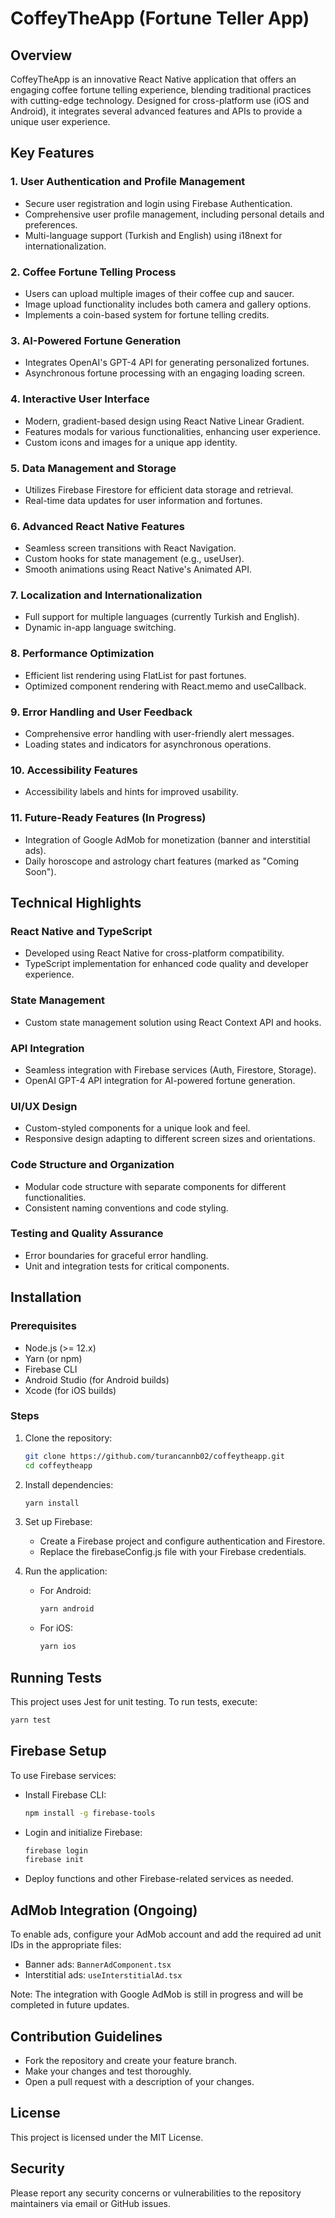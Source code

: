 # CoffeyTheApp (Fortune Teller App)

## Overview
CoffeyTheApp is an innovative React Native application that offers an engaging coffee fortune telling experience, blending traditional practices with cutting-edge technology. Designed for cross-platform use (iOS and Android), it integrates several advanced features and APIs to provide a unique user experience.

## Key Features

### 1. User Authentication and Profile Management
- Secure user registration and login using Firebase Authentication.
- Comprehensive user profile management, including personal details and preferences.
- Multi-language support (Turkish and English) using i18next for internationalization.

### 2. Coffee Fortune Telling Process
- Users can upload multiple images of their coffee cup and saucer.
- Image upload functionality includes both camera and gallery options.
- Implements a coin-based system for fortune telling credits.

### 3. AI-Powered Fortune Generation
- Integrates OpenAI's GPT-4 API for generating personalized fortunes.
- Asynchronous fortune processing with an engaging loading screen.

### 4. Interactive User Interface
- Modern, gradient-based design using React Native Linear Gradient.
- Features modals for various functionalities, enhancing user experience.
- Custom icons and images for a unique app identity.

### 5. Data Management and Storage
- Utilizes Firebase Firestore for efficient data storage and retrieval.
- Real-time data updates for user information and fortunes.

### 6. Advanced React Native Features
- Seamless screen transitions with React Navigation.
- Custom hooks for state management (e.g., useUser).
- Smooth animations using React Native's Animated API.

### 7. Localization and Internationalization
- Full support for multiple languages (currently Turkish and English).
- Dynamic in-app language switching.

### 8. Performance Optimization
- Efficient list rendering using FlatList for past fortunes.
- Optimized component rendering with React.memo and useCallback.

### 9. Error Handling and User Feedback
- Comprehensive error handling with user-friendly alert messages.
- Loading states and indicators for asynchronous operations.

### 10. Accessibility Features
- Accessibility labels and hints for improved usability.

### 11. Future-Ready Features (In Progress)
- Integration of Google AdMob for monetization (banner and interstitial ads).
- Daily horoscope and astrology chart features (marked as "Coming Soon").

## Technical Highlights

### React Native and TypeScript
- Developed using React Native for cross-platform compatibility.
- TypeScript implementation for enhanced code quality and developer experience.

### State Management
- Custom state management solution using React Context API and hooks.

### API Integration
- Seamless integration with Firebase services (Auth, Firestore, Storage).
- OpenAI GPT-4 API integration for AI-powered fortune generation.

### UI/UX Design
- Custom-styled components for a unique look and feel.
- Responsive design adapting to different screen sizes and orientations.

### Code Structure and Organization
- Modular code structure with separate components for different functionalities.
- Consistent naming conventions and code styling.

### Testing and Quality Assurance
- Error boundaries for graceful error handling.
- Unit and integration tests for critical components.

## Installation

### Prerequisites
- Node.js (>= 12.x)
- Yarn (or npm)
- Firebase CLI
- Android Studio (for Android builds)
- Xcode (for iOS builds)

### Steps
1. Clone the repository:
   ```bash
   git clone https://github.com/turancannb02/coffeytheapp.git
   cd coffeytheapp
   ```

2. Install dependencies:
   ```bash
   yarn install
   ```

3. Set up Firebase:
   - Create a Firebase project and configure authentication and Firestore.
   - Replace the firebaseConfig.js file with your Firebase credentials.

4. Run the application:
   - For Android:
     ```bash
     yarn android
     ```
   - For iOS:
     ```bash
     yarn ios
     ```

## Running Tests
This project uses Jest for unit testing. To run tests, execute:
```bash
yarn test
```

## Firebase Setup
To use Firebase services:
- Install Firebase CLI:
  ```bash
  npm install -g firebase-tools
  ```
- Login and initialize Firebase:
  ```bash
  firebase login
  firebase init
  ```
- Deploy functions and other Firebase-related services as needed.

## AdMob Integration (Ongoing)
To enable ads, configure your AdMob account and add the required ad unit IDs in the appropriate files:
- Banner ads: `BannerAdComponent.tsx`
- Interstitial ads: `useInterstitialAd.tsx`

Note: The integration with Google AdMob is still in progress and will be completed in future updates.

## Contribution Guidelines
- Fork the repository and create your feature branch.
- Make your changes and test thoroughly.
- Open a pull request with a description of your changes.

## License
This project is licensed under the MIT License.

## Security
Please report any security concerns or vulnerabilities to the repository maintainers via email or GitHub issues.
